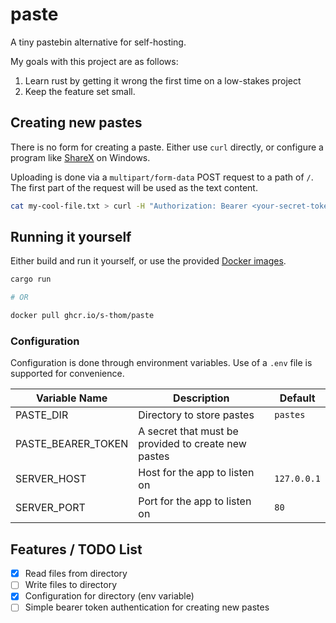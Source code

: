 # paste

A tiny pastebin alternative for self-hosting.

My goals with this project are as follows:

1. Learn rust by getting it wrong the first time on a low-stakes project
2. Keep the feature set small.

## Creating new pastes

There is no form for creating a paste. Either use `curl` directly, or configure a program like [ShareX](https://getsharex.com/) on Windows.

Uploading is done via a `multipart/form-data` POST request to a path of `/`. The first part of the request will be used as the text content.

```sh
cat my-cool-file.txt > curl -H "Authorization: Bearer <your-secret-token>" -F file=@- http://localhost:80
```

## Running it yourself

Either build and run it yourself, or use the provided [Docker images](https://github.com/s-thom/paste/pkgs/container/paste).

```sh
cargo run

# OR

docker pull ghcr.io/s-thom/paste
```

### Configuration

Configuration is done through environment variables. Use of a `.env` file is supported for convenience.

| Variable Name      | Description                                         | Default     |
| ------------------ | --------------------------------------------------- | ----------- |
| PASTE_DIR          | Directory to store pastes                           | `pastes`    |
| PASTE_BEARER_TOKEN | A secret that must be provided to create new pastes |             |
| SERVER_HOST        | Host for the app to listen on                       | `127.0.0.1` |
| SERVER_PORT        | Port for the app to listen on                       | `80`        |

## Features / TODO List

- [x] Read files from directory
- [ ] Write files to directory
- [x] Configuration for directory (env variable)
- [ ] Simple bearer token authentication for creating new pastes
